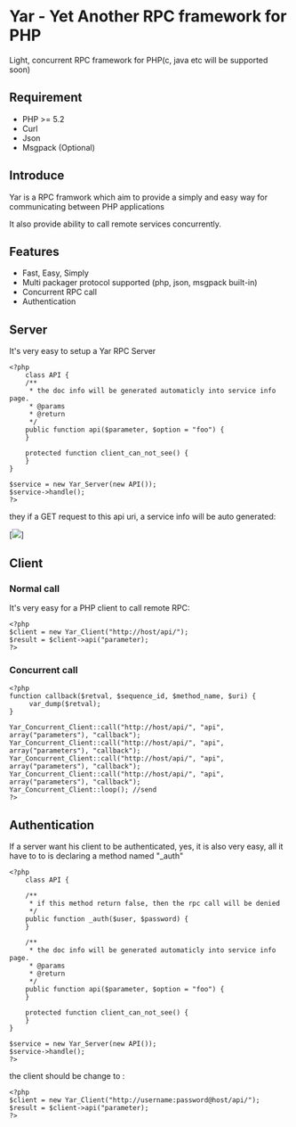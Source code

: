 # Yar - Yet Another RPC framework for PHP

Light, concurrent RPC framework for PHP(c, java etc will be supported soon)

## Requirement
- PHP >= 5.2
- Curl
- Json
- Msgpack (Optional)

## Introduce

Yar is a RPC framwork which aim to provide a simply and easy way for communicating between PHP applications

It also provide ability to call remote services concurrently.

## Features
- Fast, Easy, Simply
- Multi packager protocol supported (php, json, msgpack built-in)
- Concurrent RPC call
- Authentication

## Server

It's very easy to setup a Yar RPC Server

    <?php
        class API {
        /**
         * the doc info will be generated automaticly into service info page.
         * @params 
         * @return
         */
        public function api($parameter, $option = "foo") {
        }
    
        protected function client_can_not_see() {
        }
    }

    $service = new Yar_Server(new API());
    $service->handle();
    ?>
they if a GET request to this api uri,  a service info will be auto generated:

[![](https://github.com/laruence/laruence.github.com/raw/master/yar_server.png)]


## Client

### Normal call
It's very easy for a PHP client to call remote RPC:

    <?php
    $client = new Yar_Client("http://host/api/");
    $result = $client->api("parameter);
    ?>
### Concurrent call
    <?php
    function callback($retval, $sequence_id, $method_name, $uri) {
         var_dump($retval);
    }
    
    Yar_Concurrent_Client::call("http://host/api/", "api", array("parameters"), "callback");
    Yar_Concurrent_Client::call("http://host/api/", "api", array("parameters"), "callback");
    Yar_Concurrent_Client::call("http://host/api/", "api", array("parameters"), "callback");
    Yar_Concurrent_Client::call("http://host/api/", "api", array("parameters"), "callback");
    Yar_Concurrent_Client::loop(); //send
    ?>
    
## Authentication

If a server want his client to be authenticated,  yes,  it is also very easy, all it have to to is declaring a method named "_auth"


    <?php
        class API {
        
        /**
         * if this method return false, then the rpc call will be denied
         */
        public function _auth($user, $password) {
        }
        
        /**
         * the doc info will be generated automaticly into service info page.
         * @params 
         * @return
         */
        public function api($parameter, $option = "foo") {
        }
    
        protected function client_can_not_see() {
        }
    }

    $service = new Yar_Server(new API());
    $service->handle();
    ?>

the client should be change to :

    <?php
    $client = new Yar_Client("http://username:password@host/api/");
    $result = $client->api("parameter);
    ?>